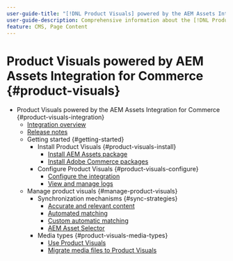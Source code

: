 ```yaml
---
user-guide-title: "[!DNL Product Visuals] powered by the AEM Assets Integration for Commerce Guide"
user-guide-description: Comprehensive information about the [!DNL Product Visuals] powered by the AEM Assets Integration for Adobe Commerce and Magento Open Source administrators and eCommerce marketers.
feature: CMS, Page Content
---
```


# Product Visuals powered by AEM Assets Integration for Commerce {#product-visuals}

- Product Visuals powered by the AEM Assets Integration for Commerce {#product-visuals-integration}
  - [Integration overview](overview.md)
  - [Release notes](release-notes.md)
  - Getting started {#getting-started}
    - Install Product Visuals {#product-visuals-install}
      - [Install AEM Assets package](configure-aem.md)
      - [Install Adobe Commerce packages](configure-commerce.md)
    - Configure Product Visuals {#product-visuals-configure}
      - [Configure the integration](setup-synchronization.md)
      - [View and manage logs](log-files.md)
  - Manage product visuals {#manage-product-visuals}
    - Synchronization mechanisms {#sync-strategies}
      - [Accurate and relevant content](acc-content.md)
      - [Automated matching](ootb-match.md)
      - [Custom automatic matching](custom-match.md)
      - [AEM Asset Selector](asset-selector.md)
    - Media types {#product-visuals-media-types}
      - [Use Product Visuals](manage-aem-assets.md)
      - [Migrate media files to Product Visuals](migrate-data.md)
